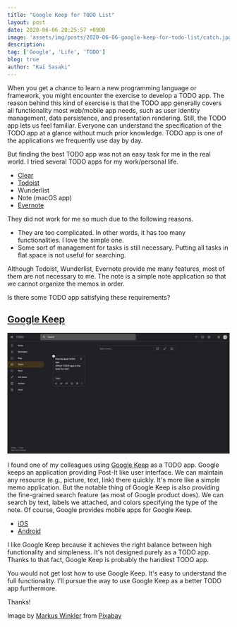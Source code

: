 ```yaml
---
title: "Google Keep for TODO List"
layout: post
date: 2020-06-06 20:25:57 +0900
image: 'assets/img/posts/2020-06-06-google-keep-for-todo-list/catch.jpg'
description:
tag: ['Google', 'Life', 'TODO']
blog: true
author: "Kai Sasaki"
---
```


When you get a chance to learn a new programming language or framework, you might encounter the exercise to develop a TODO app. The reason behind this kind of exercise is that the TODO app generally covers all functionality most web/mobile app needs, such as user identity management, data persistence, and presentation rendering. Still, the TODO app lets us feel familiar. Everyone can understand the specification of the TODO app at a glance without much prior knowledge. TODO app is one of the applications we frequently use day by day.

But finding the best TODO app was not an easy task for me in the real world. I tried several TODO apps for my work/personal life.

* [Clear](https://apps.apple.com/us/app/clear-todos/id493136154)
* [Todoist](https://todoist.com)
* Wunderlist
* Note (macOS app)
* [Evernote](https://evernote.com/)

They did not work for me so much due to the following reasons.

* They are too complicated. In other words, it has too many functionalities. I love the simple one.
* Some sort of management for tasks is still necessary. Putting all tasks in flat space is not useful for searching.

Although Todoist, Wunderlist, Evernote provide me many features, most of them are not necessary to me. The note is a simple note application so that we cannot organize the memos in order.

Is there some TODO app satisfying these requirements?

## [Google Keep](https://keep.google.com/)

![TODO](assets/img/posts/2020-06-06-google-keep-for-todo-list/todo.png)

I found one of my colleagues using [Google Keep](https://keep.google.com) as a TODO app. Google keeps an application providing Post-It like user interface. We can maintain any resource (e.g., picture, text, link) there quickly. It's more like a simple memo application. But the notable thing of Google Keep is also providing the fine-grained search feature (as most of Google product does). We can search by text, labels we attached, and colors specifying the type of the note. Of course, Google provides mobile apps for Google Keep.

* [iOS](https://apps.apple.com/us/app/google-keep-notes-and-lists/id1029207872)
* [Android](https://play.google.com/store/apps/details?id=com.google.android.keep&hl=en)

I like Google Keep because it achieves the right balance between high functionality and simpleness. It's not designed purely as a TODO app. Thanks to that fact, Google Keep is probably the handiest TODO app.

You would not get lost how to use Google Keep. It's easy to understand the full functionality. I'll pursue the way to use Google Keep as a better TODO app furthermore.

Thanks!


Image by <a href="https://pixabay.com/users/viarami-13458823/?utm_source=link-attribution&amp;utm_medium=referral&amp;utm_campaign=image&amp;utm_content=5238324">Markus Winkler</a> from <a href="https://pixabay.com/?utm_source=link-attribution&amp;utm_medium=referral&amp;utm_campaign=image&amp;utm_content=5238324">Pixabay</a>